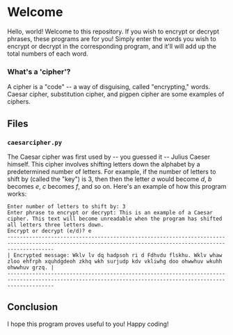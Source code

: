 # Welcome
Hello, world! Welcome to this repository. If you wish to encrypt or decrypt phrases, these programs are for you! Simply enter the words you wish to encrypt or decrypt in the corresponding program, and it'll will add up the total numbers of each word.

### What's a 'cipher'?
A cipher is a "code" -- a way of disguising, called "encrypting," words. 
Caesar cipher, substitution cipher, and pigpen cipher are some examples of ciphers.

## Files
### ```caesarcipher.py```
The Caesar cipher was first used by -- you guessed it -- Julius Caeser himself. This cipher involves shifting letters down the alphabet
by a predetermined number of letters. For example, if the number of letters to shift by (called the "key") is 3, then then the letter _a_
would become _d_, _b_ becomes _e_, _c_ becomes _f_, and so on. Here's an example of how this program works:
```
Enter number of letters to shift by: 3
Enter phrase to encrypt or decrypt: This is an example of a Caesar cipher. This text will become unreadable when the program has shifted all letters three letters down.
Encrypt or decrypt (e/d)? e
-----------------------------------------------------------------------------------------------------------------------------------------------------------
| Encrypted message: Wklv lv dq hadpsoh ri d Fdhvdu flskhu. Wklv whaw zloo ehfrph xquhdgdeoh zkhq wkh surjudp kdv vkliwhg doo ohwwhuv wkuhh ohwwhuv grzq. |
-----------------------------------------------------------------------------------------------------------------------------------------------------------
```

## Conclusion
I hope this program proves useful to you! Happy coding!

